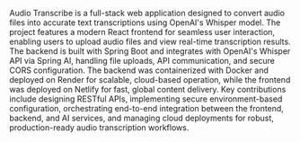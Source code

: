 Audio Transcribe is a full-stack web application designed to convert audio files into accurate text transcriptions using OpenAI's Whisper model. The project features a modern React frontend for seamless user interaction, enabling users to upload audio files and view real-time transcription results. The backend is built with Spring Boot and integrates with OpenAI's Whisper API via Spring AI, handling file uploads, API communication, and secure CORS configuration. The backend was containerized with Docker and deployed on Render for scalable, cloud-based operation, while the frontend was deployed on Netlify for fast, global content delivery. Key contributions include designing RESTful APIs, implementing secure environment-based configuration, orchestrating end-to-end integration between the frontend, backend, and AI services, and managing cloud deployments for robust, production-ready audio transcription workflows.
